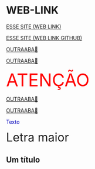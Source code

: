 <meta charset="utf-8"><!DOCTYPE html><html lang="pt-br">

# WEB-LINK
<!------------------------------------------------------>
<a href="https://santos246.github.io/WEB-LINK/" target="_blank">ESSE SITE (WEB LINK)</a>
<!------------------------------------------------------>
<a href="https://github.com/santos246/WEB-LINK
" target="_blank">ESSE SITE (WEB LINK GITHUB)</a>
<!------------------------------------------------------>
<a href="LINK🔴" target="_blank">OUTRAABA🔴</a>
<!------------------------------------------------------>
<a href="LINK🔴" target="_blank">OUTRAABA🔴</a>
<!------------------------------------------------------>


<FONT SIZE=+8><FONT COLOR="RED">ATENÇÃO</FONT></FONT>


<!------------------------------------------------------>
<a href="LINK🔴" target="_blank">OUTRAABA🔴</a>
<!------------------------------------------------------>
<a href="LINK🔴" target="_blank">OUTRAABA🔴</a>
<!------------------------------------------------------>


<FONT COLOR="#rrggbb">Texto</FONT>

<FONT SIZE=+3>Letra maior</FONT>

<h1 style="font-size:150%">Um título</h1>































</body></html>